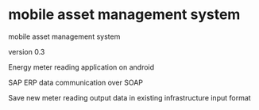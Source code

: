 mobile asset management system
====

mobile asset management system

version 0.3

Energy meter reading application on android

SAP ERP data communication over SOAP

Save new meter reading output data in existing infrastructure input format



